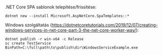 .NET Core SPA sablonok telepítése/frissítése:
```
dotnet new --install Microsoft.AspNetCore.SpaTemplates::*
```

Windows szolgáltatás (https://dotnetcoretutorials.com/2019/12/07/creating-windows-services-in-net-core-part-3-the-net-core-worker-way/):
```
dotnet publish -r win-x64 -c Release
sc create TestService BinPath=C:\full\path\to\publish\dir\WindowsServiceExample.exe
```
